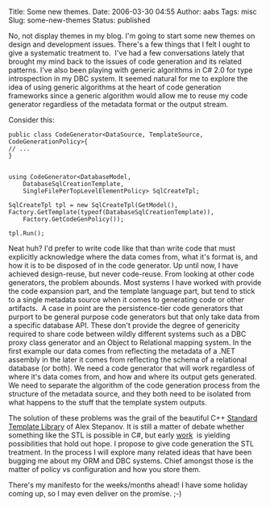 Title: Some new themes.
Date: 2006-03-30 04:55
Author: aabs
Tags: misc
Slug: some-new-themes
Status: published

No, not display themes in my blog. I'm going to start some new themes on design and development issues. There's a few things that I felt I ought to give a systematic treatment to.  I've had a few conversations lately that brought my mind back to the issues of code generation and its related patterns. I've also been playing with generic algorithms in C\# 2.0 for type introspection in my DBC system. It seemed natural for me to explore the idea of using generic algorithms at the heart of code generation frameworks since a generic algorithm would allow me to reuse my code generator regardless of the metadata format or the output stream.

Consider this:

    public class CodeGenerator<DataSource, TemplateSource, CodeGenerationPolicy>{ 
    // ... 
    }   

     
    using CodeGenerator<DatabaseModel, 
        DatabaseSqlCreationTemplate, 
        SingleFilePerTopLevelElementPolicy> SqlCreateTpl; 

    SqlCreateTpl tpl = new SqlCreateTpl(GetModel(), 
    Factory.GetTemplate(typeof(DatabaseSqlCreationTemplate)), 
        Factory.GetCodeGenPolicy()); 

    tpl.Run(); 

Neat huh? I'd prefer to write code like that than write code that must explicitly acknowledge where the data comes from, what it's format is, and how it is to be disposed of in the code generator. Up until now, I have achieved design-reuse, but never code-reuse. From looking at other code generators, the problem abounds. Most systems I have worked with provide the code expansion part, and the template language part, but tend to stick to a single metadata source when it comes to generating code or other artifacts.  A case in point are the persistence-tier code generators that purport to be general purpose code generators but that only take data from a specific database API. These don't provide the degree of genericity required to share code between wildly different systems such as a DBC proxy class generator and an Object to Relational mapping system. In the first example our data comes from reflecting the metadata of a .NET assembly in the later it comes from reflecting the schema of a relational database (or both). We need a code generator that will work regardless of where it's data comes from, and how and where its output gets generated. We need to separate the algorithm of the code generation process from the structure of the metadata source, and they both need to be isolated from what happens to the stuff that the template system outputs.

The solution of these problems was the grail of the beautiful C++ [Standard Template Library](http://en.wikipedia.org/wiki/Standard_Template_Library) of Alex Stepanov. It is still a matter of debate whether something like the STL is possible in C\#, but early [work](http://www.itu.dk/research/c5/)  is yielding possibilities that hold out hope. I propose to give code generation the STL treatment. In the process I will explore many related ideas that have been bugging me about my ORM and DBC systems. Chief amongst those is the matter of policy vs configuration and how you store them.

There's my manifesto for the weeks/months ahead! I have some holiday coming up, so I may even deliver on the promise. ;-)
